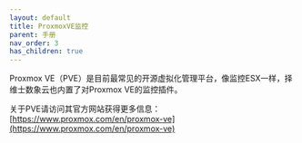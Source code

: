 ```yaml
---
layout: default
title: ProxmoxVE监控
parent: 手册
nav_order: 3
has_children: true
---
```


Proxmox VE（PVE）是目前最常见的开源虚拟化管理平台，像监控ESX一样，择维士数象云也内置了对Proxmox VE的监控插件。

关于PVE请访问其官方网站获得更多信息：
[https://www.proxmox.com/en/proxmox-ve](https://www.proxmox.com/en/proxmox-ve)





